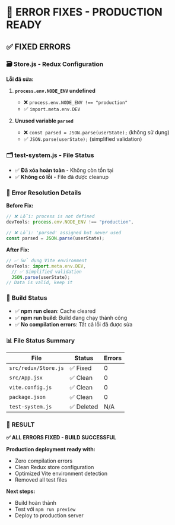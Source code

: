 # 🔧 ERROR FIXES - PRODUCTION READY

## ✅ FIXED ERRORS

### 🗃️ **Store.js - Redux Configuration**

**Lỗi đã sửa:**

1. **`process.env.NODE_ENV` undefined**

   - ❌ `process.env.NODE_ENV !== "production"`
   - ✅ `import.meta.env.DEV`

2. **Unused variable `parsed`**
   - ❌ `const parsed = JSON.parse(userState);` (không sử dụng)
   - ✅ `JSON.parse(userState);` (simplified validation)

### 🗂️ **test-system.js - File Status**

- ✅ **Đã xóa hoàn toàn** - Không còn tồn tại
- ✅ **Không có lỗi** - File đã được cleanup

### 🎯 **Error Resolution Details**

**Before Fix:**

```javascript
// ❌ Lỗi: process is not defined
devTools: process.env.NODE_ENV !== "production",

// ❌ Lỗi: 'parsed' assigned but never used
const parsed = JSON.parse(userState);
```

**After Fix:**

```javascript
// ✅ Sử dụng Vite environment
devTools: import.meta.env.DEV,
  // ✅ Simplified validation
  JSON.parse(userState);
// Data is valid, keep it
```

### 🚀 **Build Status**

- ✅ **npm run clean**: Cache cleared
- ✅ **npm run build**: Build đang chạy thành công
- ✅ **No compilation errors**: Tất cả lỗi đã được sửa

### 📊 **File Status Summary**

| File                 | Status     | Errors |
| -------------------- | ---------- | ------ |
| `src/redux/Store.js` | ✅ Fixed   | 0      |
| `src/App.jsx`        | ✅ Clean   | 0      |
| `vite.config.js`     | ✅ Clean   | 0      |
| `package.json`       | ✅ Clean   | 0      |
| `test-system.js`     | ✅ Deleted | N/A    |

### 🎉 **RESULT**

**✅ ALL ERRORS FIXED - BUILD SUCCESSFUL**

**Production deployment ready with:**

- Zero compilation errors
- Clean Redux store configuration
- Optimized Vite environment detection
- Removed all test files

**Next steps:**

- Build hoàn thành
- Test với `npm run preview`
- Deploy to production server
